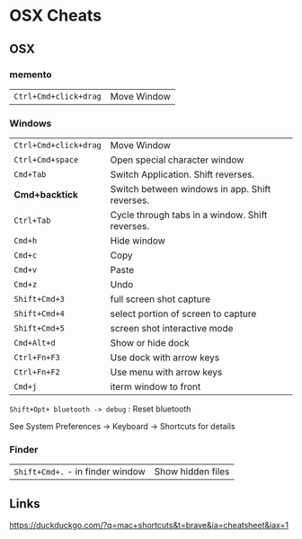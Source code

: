 # OSX Cheats

## OSX

### memento

|                       |                                                 |
| --------------------- | ----------------------------------------------- |
| `Ctrl+Cmd+click+drag` | Move Window                                     |

### Windows

|                       |                                                 |
| --------------------- | ----------------------------------------------- |
| `Ctrl+Cmd+click+drag` | Move Window                                     |
| `Ctrl+Cmd+space`      | Open special character window                   |
| `Cmd+Tab`             | Switch Application. Shift reverses.             |
| **Cmd+backtick**      | Switch between windows in app. Shift reverses.  |
| `Ctrl+Tab`            | Cycle through tabs in a window. Shift reverses. |
| `Cmd+h`               | Hide window                                     |
| `Cmd+c`               | Copy                                            |
| `Cmd+v`               | Paste                                           |
| `Cmd+z`               | Undo                                            |
| `Shift+Cmd+3`         | full screen shot capture                        |
| `Shift+Cmd+4`         | select portion of screen to capture             |
| `Shift+Cmd+5`         | screen shot interactive mode                    |
| `Cmd+Alt+d`           | Show or hide dock                               |
| `Ctrl+Fn+F3`          | Use dock with arrow keys                        |
| `Ctrl+Fn+F2`          | Use menu with arrow keys                        |
| `Cmd+j`               | iterm window to front                           |

`Shift+Opt+ bluetooth -> debug`
: Reset bluetooth

See System Preferences -> Keyboard -> Shortcuts for details

### Finder

|                                  |                   |
| -------------------------------- | ----------------- |
| `Shift+Cmd+.` - in finder window | Show hidden files |

## Links

<https://duckduckgo.com/?q=mac+shortcuts&t=brave&ia=cheatsheet&iax=1>
